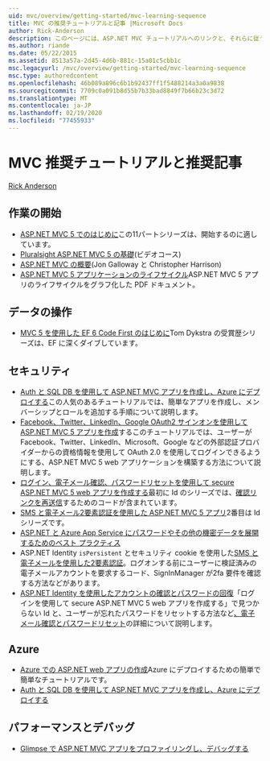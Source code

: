 ```yaml
---
uid: mvc/overview/getting-started/mvc-learning-sequence
title: MVC の推奨チュートリアルと記事 |Microsoft Docs
author: Rick-Anderson
description: このページには、ASP.NET MVC チュートリアルへのリンクと、それらに従うための推奨される手順が含まれています。
ms.author: riande
ms.date: 05/22/2015
ms.assetid: 8513a57a-2d45-4d6b-881c-15a01c5cbb1c
msc.legacyurl: /mvc/overview/getting-started/mvc-learning-sequence
msc.type: authoredcontent
ms.openlocfilehash: 46b089a896c6b1b92437ff1f5488214a3a0a9838
ms.sourcegitcommit: 7709c0a091b8d55b7b33bad8849f7b66b23c3d72
ms.translationtype: MT
ms.contentlocale: ja-JP
ms.lasthandoff: 02/19/2020
ms.locfileid: "77455933"
---
```

# <a name="mvc-recommended-tutorials-and-articles"></a>MVC 推奨チュートリアルと推奨記事

[Rick Anderson](https://twitter.com/RickAndMSFT)

<a id="pwd"></a>
## <a name="getting-started"></a>作業の開始

- [ASP.NET MVC 5 でのはじめに](introduction/getting-started.md)この11パートシリーズは、開始するのに適しています。
- [Pluralsight ASP.NET MVC 5 の基礎](https://pluralsight.com/training/Player?author=scott-allen&amp;name=aspdotnet-mvc5-fundamentals-m1-introduction&amp;mode=live&amp;clip=0&amp;course=aspdotnet-mvc5-fundamentals)(ビデオコース)
- [ASP.NET MVC の概要](https://channel9.msdn.com/Series/Introduction-to-ASP-NET-MVC)(Jon Galloway と Christopher Harrison)
- [ASP.NET MVC 5 アプリケーションのライフサイクル](lifecycle-of-an-aspnet-mvc-5-application.md)ASP.NET MVC 5 アプリのライフサイクルをグラフ化した PDF ドキュメント。

<a id="con"></a>
## <a name="working-with-data"></a>データの操作

- [MVC 5 を使用した EF 6 Code First のはじめに](getting-started-with-ef-using-mvc/creating-an-entity-framework-data-model-for-an-asp-net-mvc-application.md)Tom Dykstra の受賞歴シリーズは、EF に深くダイブしています。

<a id="wj"></a>
## <a name="security"></a>セキュリティ

- [Auth と SQL DB を使用して ASP.NET MVC アプリを作成し、Azure にデプロイする](https://azure.microsoft.com/documentation/articles/web-sites-dotnet-deploy-aspnet-mvc-app-membership-oauth-sql-database/)この人気のあるチュートリアルでは、簡単なアプリを作成し、メンバーシップとロールを追加する手順について説明します。
- [Facebook、Twitter、LinkedIn、Google OAuth2 サインオンを使用して ASP.NET MVC 5 アプリを作成](../security/create-an-aspnet-mvc-5-app-with-facebook-and-google-oauth2-and-openid-sign-on.md)するこのチュートリアルでは、ユーザーが Facebook、Twitter、LinkedIn、Microsoft、Google などの外部認証プロバイダーからの資格情報を使用して OAuth 2.0 を使用してログインできるようにする、ASP.NET MVC 5 web アプリケーションを構築する方法について説明します。
- [ログイン、電子メール確認、パスワードリセットを使用して secure ASP.NET MVC 5 web アプリを作成する](../security/create-an-aspnet-mvc-5-web-app-with-email-confirmation-and-password-reset.md)最初に Id のシリーズでは、[確認リンクを再送信](../security/create-an-aspnet-mvc-5-web-app-with-email-confirmation-and-password-reset.md#rsend)するためのコードが含まれています。
- [SMS と電子メール2要素認証を使用した ASP.NET MVC 5 アプリ](../security/aspnet-mvc-5-app-with-sms-and-email-two-factor-authentication.md)2番目は Id シリーズです。
- [ASP.NET と Azure App Service にパスワードやその他の機密データを展開するためのベスト プラクティス](../../../identity/overview/features-api/best-practices-for-deploying-passwords-and-other-sensitive-data-to-aspnet-and-azure.md)
- ASP.NET Identity `isPersistent` とセキュリティ cookie を使用した[SMS と電子メールを使用した2要素認証](../../../identity/overview/features-api/two-factor-authentication-using-sms-and-email-with-aspnet-identity.md)。ログオンする前にユーザーに検証済みの電子メールアカウントを要求するコード、SignInManager が2fa 要件を確認する方法などがあります。
- [ASP.NET Identity を使用したアカウントの確認とパスワードの回復](../../../identity/overview/features-api/account-confirmation-and-password-recovery-with-aspnet-identity.md)「ログインを使用して secure ASP.NET MVC 5 web アプリを作成する」で見つからない Id と、ユーザーが忘れたパスワードをリセットする方法など[、電子メール確認とパスワードリセット](../security/create-an-aspnet-mvc-5-web-app-with-email-confirmation-and-password-reset.md)の詳細について説明します。

<a id="da"></a>
## <a name="azure"></a>Azure

- [Azure での ASP.NET web アプリの作成](https://azure.microsoft.com/documentation/articles/web-sites-dotnet-get-started/)Azure にデプロイするための簡単で簡単なチュートリアルです。
- [Auth と SQL DB を使用して ASP.NET MVC アプリを作成し、Azure にデプロイする](https://azure.microsoft.com/documentation/articles/web-sites-dotnet-deploy-aspnet-mvc-app-membership-oauth-sql-database/)

<a id="perf"></a>
## <a name="performance-and-debugging"></a>パフォーマンスとデバッグ

- [Glimpse で ASP.NET MVC アプリをプロファイリングし、デバッグする](../performance/profile-and-debug-your-aspnet-mvc-app-with-glimpse.md)
